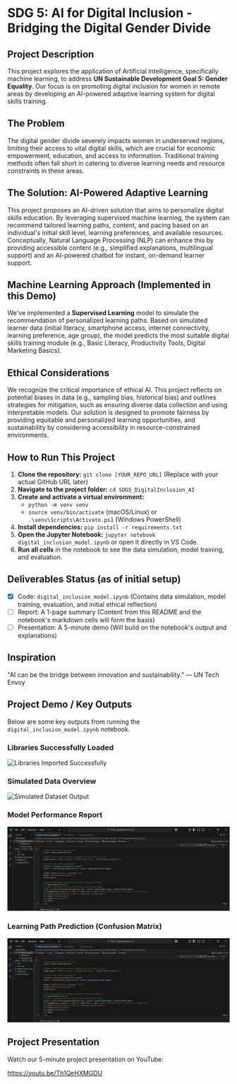# SDG 5: AI for Digital Inclusion - Bridging the Digital Gender Divide

## Project Description
This project explores the application of Artificial Intelligence, specifically machine learning, to address **UN Sustainable Development Goal 5: Gender Equality**. Our focus is on promoting digital inclusion for women in remote areas by developing an AI-powered adaptive learning system for digital skills training.

## The Problem
The digital gender divide severely impacts women in underserved regions, limiting their access to vital digital skills, which are crucial for economic empowerment, education, and access to information. Traditional training methods often fall short in catering to diverse learning needs and resource constraints in these areas.

## The Solution: AI-Powered Adaptive Learning
This project proposes an AI-driven solution that aims to personalize digital skills education. By leveraging supervised machine learning, the system can recommend tailored learning paths, content, and pacing based on an individual's initial skill level, learning preferences, and available resources. Conceptually, Natural Language Processing (NLP) can enhance this by providing accessible content (e.g., simplified explanations, multilingual support) and an AI-powered chatbot for instant, on-demand learner support.

## Machine Learning Approach (Implemented in this Demo)
We've implemented a **Supervised Learning** model to simulate the recommendation of personalized learning paths. Based on simulated learner data (initial literacy, smartphone access, internet connectivity, learning preference, age group), the model predicts the most suitable digital skills training module (e.g., Basic Literacy, Productivity Tools, Digital Marketing Basics).

## Ethical Considerations
We recognize the critical importance of ethical AI. This project reflects on potential biases in data (e.g., sampling bias, historical bias) and outlines strategies for mitigation, such as ensuring diverse data collection and using interpretable models. Our solution is designed to promote fairness by providing equitable and personalized learning opportunities, and sustainability by considering accessibility in resource-constrained environments.

## How to Run This Project
1.  **Clone the repository:** `git clone [YOUR_REPO_URL]` (Replace with your actual GitHub URL later)
2.  **Navigate to the project folder:** `cd SDG5_DigitalInclusion_AI`
3.  **Create and activate a virtual environment:**
    * `python -m venv venv`
    * `source venv/bin/activate` (macOS/Linux) or `.\venv\Scripts\Activate.ps1` (Windows PowerShell)
4.  **Install dependencies:** `pip install -r requirements.txt`
5.  **Open the Jupyter Notebook:** `jupyter notebook digital_inclusion_model.ipynb` or open it directly in VS Code.
6.  **Run all cells** in the notebook to see the data simulation, model training, and evaluation.

## Deliverables Status (as of initial setup)
* [X] Code: `digital_inclusion_model.ipynb` (Contains data simulation, model training, evaluation, and initial ethical reflection)
* [ ] Report: A 1-page summary (Content from this README and the notebook's markdown cells will form the basis)
* [ ] Presentation: A 5-minute demo (Will build on the notebook's output and explanations)

## Inspiration
"AI can be the bridge between innovation and sustainability." — UN Tech Envoy
## Project Demo / Key Outputs

Below are some key outputs from running the `digital_inclusion_model.ipynb` notebook.

### Libraries Successfully Loaded
![Libraries Imported Successfully](lib_import_success.png)

### Simulated Data Overview
![Simulated Dataset Output](simulated_data_output.png)

### Model Performance Report
![Model Accuracy and Report](model_performance_report.png)

### Learning Path Prediction (Confusion Matrix)
![Confusion Matrix Plot](confusion_matrix_plot.png)

## Project Presentation

Watch our 5-minute project presentation on YouTube:

https://youtu.be/Th1QeHXMGDU
